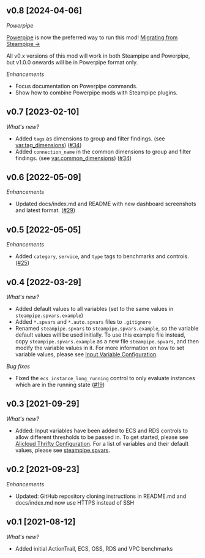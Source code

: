 ## v0.8 [2024-04-06]

_Powerpipe_

[Powerpipe](https://powerpipe.io) is now the preferred way to run this mod!  [Migrating from Steampipe →](https://powerpipe.io/blog/migrating-from-steampipe)

All v0.x versions of this mod will work in both Steampipe and Powerpipe, but v1.0.0 onwards will be in Powerpipe format only.

_Enhancements_

- Focus documentation on Powerpipe commands.
- Show how to combine Powerpipe mods with Steampipe plugins.

## v0.7 [2023-02-10]

_What's new?_

- Added `tags` as dimensions to group and filter findings. (see [var.tag_dimensions](https://hub.steampipe.io/mods/turbot/alicloud_thrifty/variables)) ([#34](https://github.com/turbot/steampipe-mod-alicloud-thrifty/pull/34))
- Added `connection_name` in the common dimensions to group and filter findings. (see [var.common_dimensions](https://hub.steampipe.io/mods/turbot/alicloud_thrifty/variables)) ([#34](https://github.com/turbot/steampipe-mod-alicloud-thrifty/pull/34))

## v0.6 [2022-05-09]

_Enhancements_

- Updated docs/index.md and README with new dashboard screenshots and latest format. ([#29](https://github.com/turbot/steampipe-mod-alicloud-thrifty/pull/29))

## v0.5 [2022-05-05]

_Enhancements_

- Added `category`, `service`, and `type` tags to benchmarks and controls. ([#25](https://github.com/turbot/steampipe-mod-alicloud-thrifty/pull/25))

## v0.4 [2022-03-29]

_What's new?_

- Added default values to all variables (set to the same values in `steampipe.spvars.example`)
- Added `*.spvars` and `*.auto.spvars` files to `.gitignore`
- Renamed `steampipe.spvars` to `steampipe.spvars.example`, so the variable default values will be used initially. To use this example file instead, copy `steampipe.spvars.example` as a new file `steampipe.spvars`, and then modify the variable values in it. For more information on how to set variable values, please see [Input Variable Configuration](https://hub.steampipe.io/mods/turbot/alicloud_thrifty#configuration).

_Bug fixes_

- Fixed the `ecs_instance_long_running` control to only evaluate instances which are in the running state ([#19](https://github.com/turbot/steampipe-mod-alicloud-thrifty/pull/19))

## v0.3 [2021-09-29]

_What's new?_

- Added: Input variables have been added to ECS and RDS controls to allow different thresholds to be passed in. To get started, please see [Alicloud Thrifty Configuration](https://hub.steampipe.io/mods/turbot/alicloud_thrifty#configuration). For a list of variables and their default values, please see [steampipe.spvars](https://github.com/turbot/steampipe-mod-alicloud-thrifty/blob/main/steampipe.spvars).

## v0.2 [2021-09-23]

_Enhancements_

- Updated: GitHub repository cloning instructions in README.md and docs/index.md now use HTTPS instead of SSH

## v0.1 [2021-08-12]

_What's new?_

- Added initial ActionTrail, ECS, OSS, RDS and VPC benchmarks
